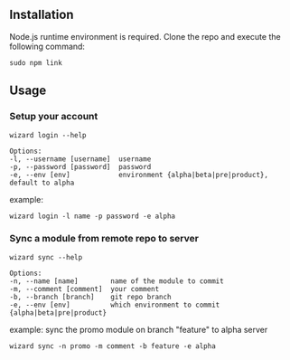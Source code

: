 ## Installation

Node.js runtime environment is required.
Clone the repo and execute the following command:
	
	sudo npm link 

## Usage

### Setup your account

	wizard login --help
	
	Options:
    -l, --username [username]  username
    -p, --password [password]  password
    -e, --env [env]            environment {alpha|beta|pre|product}, 	default to alpha
	
example:
	
	wizard login -l name -p password -e alpha
	
	
### Sync a module from remote repo to server

	wizard sync --help
	
	Options:
    -n, --name [name]        name of the module to commit
    -m, --comment [comment]  your comment
    -b, --branch [branch]    git repo branch
    -e, --env [env]          which environment to commit {alpha|beta|pre|product}
	
example: sync the promo module on branch "feature" to alpha server 
	
	wizard sync -n promo -m comment -b feature -e alpha
